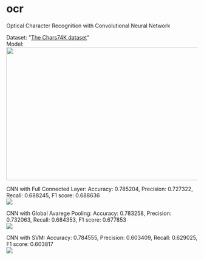 # ocr
Optical Character Recognition with Convolutional Neural Network

Dataset: "[The Chars74K dataset](http://www.ee.surrey.ac.uk/CVSSP/demos/chars74k/)" <br>
Model: <br> <img src="https://i.imgur.com/4qQWzLk.png" width="750" height="350"/> <br>

CNN with Full Connected Layer:
Accuracy: 0.785204, Precision: 0.727322, Recall: 0.688245, F1 score: 0.688636
<br> <img src="https://i.imgur.com/eDVoCIT.png"/> <br> 

CNN with Global Avarege Pooling:
Accuracy: 0.783258, Precision: 0.732063, Recall: 0.684353, F1 score: 0.677853
<br> <img src="https://i.imgur.com/VmhTpi5.png"/> <br> 

CNN with SVM:
Accuracy: 0.784555, Precision: 0.603409, Recall: 0.629025, F1 score: 0.603817
<br> <img src="https://i.imgur.com/Q5maWCK.png"/> <br> 
